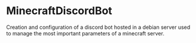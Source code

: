 # MinecraftDiscordBot
Creation and configuration of a discord bot hosted in a debian server used to manage the most important parameters of a minecraft server.
